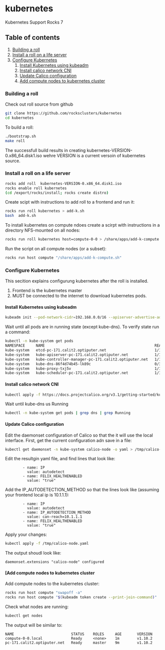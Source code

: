 # kubernetes
Kubernetes Support  Rocks 7

## Table of contents

1. [Building a roll](#buildroll)
2. [Install a roll on a life server](#liveinstall)
3. [Configure Kubernetes](#config)
    1. [Install Kubernetes using kubeadm](#step1)
    2. [Install calico network CNI](#step2)
    3. [Update Calico configuration](#step3)
    4. [Add compute nodes to kubernetes cluster](#step4)

### Building a roll <a name="buildroll"></a>
Check out roll source from github
```bash
git clone https://github.com/rocksclusters/kubernetes
cd kubernetes
```
To build a roll:
```bash
./bootstrap.sh
make roll
```
The successfull build results in creating kubernetes-VERSION-0.x86_64.disk1.iso
wehre VERSION is a current versoin of kubernetes source.

### Install a roll on a life server <a name="liveinstall"></a>

```bash
rocks add roll  kubernetes-VERSION-0.x86_64.disk1.iso
rocks enable roll kubernetes
(cd /export/rocks/install; rocks create distro)
```
Create scipt with instructions to add roll to a frontend and run it:
```bash
rocks run roll kubernetes > add-k.sh
bash  add-k.sh
```

To install kubernetes on compute ndoes  create a scirpt with instructions
in a directory NFS-mounted on all nodes:	
```bash
rocks run roll kubernetes host=compute-0-0 > /share/apps/add-k-compute.sh

```
Run the script on all compute nodes (or a subset):
```bash
rocks run host compute "/share/apps/add-k-compute.sh"
```

### Configure Kubernetes <a name="config"></a>
This secition explains configurung kubernetes after the roll is installed. 

1. Frontend is the kubernetes master
2. MUST be connected to the internet to download kubernetes pods.


#### Install Kubernetes using kubeadm <a name="step1"></a>
```bash
kubeadm init --pod-network-cidr=192.168.0.0/16 --apiserver-advertise-address=$(rocks report host attr localhost attr=Kickstart_PrivateAddress)
```
Wait until all pods are in running state (except kube-dns). To verify state run a command:
```bash
kubectl -n kube-system get pods
NAMESPACE     NAME                                                  READY     STATUS    RESTARTS   AGE
kube-system   etcd-pc-171.calit2.optiputer.net                      1/1       Running   0          26s
kube-system   kube-apiserver-pc-171.calit2.optiputer.net            1/1       Running   0          45s
kube-system   kube-controller-manager-pc-171.calit2.optiputer.net   1/1       Running   0          43s
kube-system   kube-dns-86f4d74b45-lk89c                             0/3       Pending   0          1m
kube-system   kube-proxy-txj5v                                      1/1       Running   0          1m
kube-system   kube-scheduler-pc-171.calit2.optiputer.net            1/1       Running   0          42s
```
#### Install  calico network CNI <a name="step2"></a>
```bash
kubectl apply -f https://docs.projectcalico.org/v3.1/getting-started/kubernetes/installation/hosted/kubeadm/1.7/calico.yaml
```
Wait until kube-dns us Running 
```bash
kubectl -n kube-system get pods | grep dns | grep Running
```
#### Update Calico configuration <a name="step3"></a>
Edit the daemonset configuration of Calico so that the it will use the local interface.
First, get the current configuration adn save in a file:
```bash
kubectl get daemonset -n kube-system calico-node -o yaml > /tmp/calico-node.yaml
```

Edit the resultgin yaml file, and find lines that look like:
```text
        - name: IP
          value: autodetect
        - name: FELIX_HEALTHENABLED
          value: "true"
```

Add the IP_AUTODETECTION_METHOD so that the lines look like (assuming your frontend local ip is 10.1.1.1):
```text
        - name: IP
          value: autodetect
        - name: IP_AUTODETECTION_METHOD
          value: can-reach=10.1.1.1
        - name: FELIX_HEALTHENABLED
          value: "true"
```
Apply your changes:
```bash
kubectl apply -f /tmp/calico-node.yaml
```

The output shoudl look like:
```text
daemonset.extensions "calico-node" configured
```

#### [Add compute nodes to kubernetes cluster <a name="step4"></a>
Add compute nodes to the kubernetes cluster:
```bash
rocks run host compute "swapoff -a"
rocks run host compute "$(kubeadm token create --print-join-command)"
```

Check what nodes are running:
```bash
kubectl get nodes
```
The output will be similar to:
``` text
NAME                          STATUS    ROLES     AGE       VERSION
compute-0-0.local             Ready     <none>    1m        v1.10.2
pc-171.calit2.optiputer.net   Ready     master    9m        v1.10.2
```

